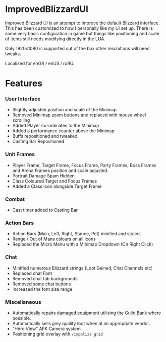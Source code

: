 ImprovedBlizzardUI
==================

Improved Blizzard UI is an attempt to improve the default Blizzard interface. This has been customized to how I personally like my UI set up. There is some very basic configuration in game but things like positioning and scale of items still needs modifying directly in the LUA.

Only 1920x1080 is supported out of the box other resolutions will need tweaks.

Localized for enGB / enUS / ruRU.

# Features

### User Interface

* Slightly adjusted position and scale of the Minimap
* Removed Minimap zoom buttons and replaced with mouse wheel scrolling
* Added Player co-ordinates to the Minimap
* Added a performance counter above the Minimap
* Buffs repositioned and tweaked.
* Casting Bar Repositioned

### Unit Frames

* Player Frame, Target Frame, Focus Frame, Party Frames, Boss Frames and Arena Frames position and scale adjusted.
* Portrait Damage Spam Hidden
* Class Coloured Target and Focus Frames
* Added a Class Icon alongside Target Frame

### Combat

* Cast timer added to Casting Bar

### Action Bars

* Action Bars (Main, Left, Right, Stance, Pet) minified and styled.
* Range / Out of Mana colours on all icons
* Replaced the Micro Menu with a Minimap Dropdown (On Right Click)

### Chat
* Minified numerous Blizzard strings (Loot Gained, Chat Channels etc)
* Replaced chat Font
* Removed chat tab backgrounds
* Removed some chat buttons
* Increased the font size range

### Miscellaneous

* Automatically repairs damaged equipment utilising the Guild Bank where possible.
* Automatically sells grey quality loot when at an appropriate vendor.
* "Hero View" AFK Camera system.
* Positioning grid overlay with `/impblizz grid`
